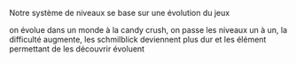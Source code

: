 Notre système de niveaux se base sur une évolution du jeux

on évolue dans un monde à la candy crush, on passe les niveaux un à un, la difficulté augmente, les schmilblick deviennent plus dur et les élément permettant de les découvrir évoluent
